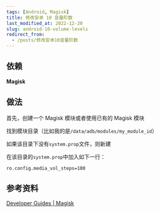 ```yaml
---
tags: [Android, Magisk]
title: 修改安卓 10 音量阶数
last_modified_at: 2022-12-20
slug: android-10-volume-levels
redirect_from: 
  - /posts/修改安卓10音量阶数
---
```


## 依赖

**Magisk**

## 做法

首先，创建一个 Magisk 模块或者使用已有的 Magisk 模块

找到模块目录（比如我的是`/data/adb/modules/my_module_id`）

如果该目录下没有`system.prop`文件，则新建

在该目录的`system.prop`中加入如下一行：

```properties
ro.config.media_vol_steps=100
```

## 参考资料

[Developer Guides | Magisk](https://topjohnwu.github.io/Magisk/guides.html)
